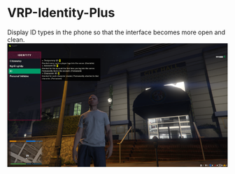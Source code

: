 # VRP-Identity-Plus

Display ID types in the phone so that the interface becomes more open and clean.
![alt text](https://github.com/HK1GTARP/VRP-Identity-Plus/blob/main/unknown.png?raw=true)
